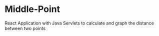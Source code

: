 # Middle-Point
React Application with Java Servlets to calculate and graph the distance between two points

